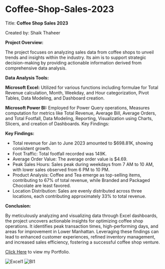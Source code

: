 # Coffee-Shop-Sales-2023

Title: **Coffee Shop Sales 2023**

Created by: Shaik Thaheer

**Project Overview:**

The project focuses on analyzing sales data from coffee shops to unveil trends and insights within the industry. Its aim is to support strategic decision-making by providing actionable information derived from comprehensive data analysis.

**Data Analysis Tools:**

**Microsoft Excel:** Utilized for various functions including formulae for Total Revenue calculation, Month, Weekday, and Hour categorization, Pivot Tables, Data Modeling, and Dashboard creation.

**Microsoft Power BI:** Employed for Power Query operations, Measures computation for metrics like Total Revenue, Average Bill, Average Orders, and Total Footfall, Data Modeling, Reporting, Visualization using Charts, Slicers, and creation of Dashboards.
Key Findings:

**Key Findings:**

* Total revenue for Jan to June 2023 amounted to $698.81K, showing consistent growth.
* Foot Traffic: Total footfall recorded was 149K.
* Average Order Value: The average order value is $4.69.
* Peak Sales Hours: Sales peak during weekdays from 7 AM to 10 AM, with lower sales observed from 6 PM to 10 PM.
* Product Analysis: Coffee and Tea emerge as top-selling items, contributing to 67% of total revenue, while Branded and Packaged Chocolate are least favored.
* Location Distribution: Sales are evenly distributed across three locations, each contributing approximately 33% to total revenue.
  
**Conclusion:**

By meticulously analyzing and visualizing data through Excel dashboards, the project uncovers actionable insights for optimizing coffee shop operations. It identifies peak transaction times, high-performing days, and areas for improvement in Lower Manhattan. Leveraging these findings can lead to enhanced customer experiences, refined inventory management, and increased sales efficiency, fostering a successful coffee shop venture.

[Click Here](https://codebasics.io/portfolio/Shaik-Thaheer) to view my Portfolio. 

![Excel1](https://github.com/thaheer17/Coffee-Shop-Sales-2023/assets/140732104/7c2828c3-a8c9-4423-988b-27eff0fce560)
![BI1](https://github.com/thaheer17/Coffee-Shop-Sales-2023/assets/140732104/04beba13-6418-4853-83bf-709cbe282a64)
